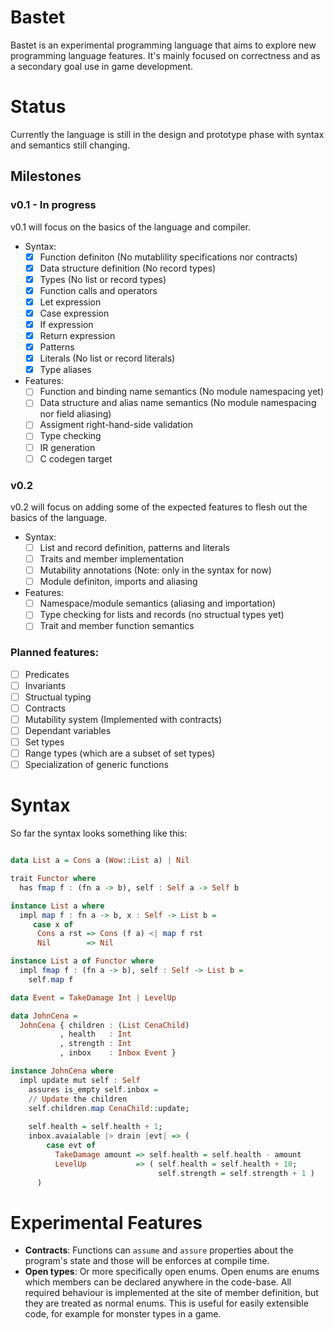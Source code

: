 # Bastet
Bastet is an experimental programming language that aims to explore new programming language features. It's mainly focused on correctness and as a secondary goal use in game development. 

# Status
Currently the language is still in the design and prototype phase with syntax and semantics still changing.

## Milestones
### v0.1 - In progress
v0.1 will focus on the basics of the language and compiler.

* Syntax:
  - [x] Function definiton (No mutablility specifications nor contracts)
  - [x] Data structure definition (No record types)
  - [x] Types (No list or record types)
  - [x] Function calls and operators
  - [x] Let expression
  - [x] Case expression
  - [x] If expression
  - [x] Return expression
  - [x] Patterns
  - [x] Literals (No list or record literals)
  - [x] Type aliases
* Features:
  - [ ] Function and binding name semantics (No module namespacing yet)
  - [ ] Data structure and alias name semantics (No module namespacing nor field aliasing)
  - [ ] Assigment right-hand-side validation
  - [ ] Type checking
  - [ ] IR generation
  - [ ] C codegen target

### v0.2
v0.2 will focus on adding some of the expected features to flesh out the basics of the language.
* Syntax:
  - [ ] List and record definition, patterns and literals
  - [ ] Traits and member implementation
  - [ ] Mutability annotations (Note: only in the syntax for now)
  - [ ] Module definiton, imports and aliasing
* Features:
  - [ ] Namespace/module semantics (aliasing and importation)
  - [ ] Type checking for lists and records (no structual types yet)
  - [ ] Trait and member function semantics

### Planned features:
- [ ] Predicates
- [ ] Invariants
- [ ] Structual typing
- [ ] Contracts
- [ ] Mutability system (Implemented with contracts)
- [ ] Dependant variables
- [ ] Set types
- [ ] Range types (which are a subset of set types)
- [ ] Specialization of generic functions

# Syntax
So far the syntax looks something like this:
```haskell

data List a = Cons a (Wow::List a) | Nil

trait Functor where
  has fmap f : (fn a -> b), self : Self a -> Self b

instance List a where
  impl map f : fn a -> b, x : Self -> List b =
     case x of
      Cons a rst => Cons (f a) <| map f rst
      Nil        => Nil

instance List a of Functor where
  impl fmap f : (fn a -> b), self : Self -> List b =
    self.map f

data Event = TakeDamage Int | LevelUp

data JohnCena =
  JohnCena { children : (List CenaChild)
           , health   : Int
           , strength : Int
           , inbox    : Inbox Event }

instance JohnCena where
  impl update mut self : Self
    assures is_empty self.inbox = 
    // Update the children
    self.children.map CenaChild::update;
    
    self.health = self.health + 1;
    inbox.avaialable |> drain |evt| => (
        case evt of
          TakeDamage amount => self.health = self.health - amount
          LevelUp           => ( self.health = self.health + 10;
                                 self.strength = self.strength + 1 )
      )


```

# Experimental Features
* __Contracts__: Functions can `assume` and `assure` properties about the program's state and those will be enforces at compile time.
* __Open types__: Or more specifically open enums. Open enums are enums which members can be declared anywhere in the code-base. All required behaviour is implemented at the site of member definition, but they are treated as normal enums. This is useful for easily extensible code, for example for monster types in a game.
